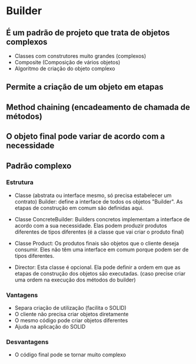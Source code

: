 # Builder

## É um padrão de projeto que trata de objetos complexos
- Classes com construtores muito grandes (complexos)
- Composite (Composição de vários objetos)
- Algoritmo de criação do objeto complexo 

## Permite a criação de um objeto em etapas

## Method chaining (encadeamento de chamada de métodos)

## O objeto final pode variar de acordo com a necessidade

## Padrão complexo

### Estrutura

- Classe (abstrata ou interface mesmo, só precisa estabelecer um contrato) Builder: define a interface de todos os objetos "Builder". As etapas de construção em comum são definidas aqui.

- Classe ConcreteBuilder: Builders concretos implementam a interface de acordo com a sua necessidade. Elas podem produzir produtos diferentes de tipos diferentes (é a classe que vai criar o produto final)

- Classe Product: Os produtos finais são objetos que o cliente deseja consumir. Eles não têm uma interface em comum porque podem ser de tipos diferentes.

- Director: Esta classe é opcional. Ela pode definir a ordem em que as etapas de construção dos objetos são executadas. (caso precise criar uma ordem na execução dos métodos do builder)

### Vantagens

- Separa criação de utilização (facilita o SOLID)
- O cliente não precisa criar objetos diretamente
- O mesmo código pode criar objetos diferentes
- Ajuda na aplicação do SOLID

### Desvantagens

- O código final pode se tornar muito complexo


